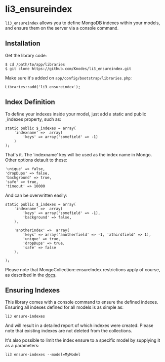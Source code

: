 # li3_ensureindex

`li3_ensureindex` allows you to define MongoDB indexes within your models, and ensure them on the server via a console command. 

## Installation

Get the library code:

    $ cd /path/to/app/libraries
    $ git clone https://github.com/Knodes/li3_ensureindex.git

Make sure it's added on `app/config/bootstrap/libraries.php`:

    
    Libraries::add('li3_ensureindex');
    

## Index Definition

To define your indexes inside your model, just add a static and public _indexes property, such as:

    
    static public $_indexes = array(
        'indexname' =>  array(
            'keys' => array('somefield' => -1)
        )
    );
    

That's it. The 'indexname' key will be used as the index name in Mongo.
Other options detault to these:

    'unique' => false,
    'dropDups' => false,
    'background' => true,
    'safe' => true,
    'timeout' => 10000

And can be overwritten easily:

    
    static public $_indexes = array(
        'indexname' =>  array(
            'keys' => array('somefield' => -1),
            'background' => false,
        ),

        'anotherindex' =>  array(
            'keys' => array('anotherfield' => -1, 'athirdfield' => 1),
            'unique' => true,
            'dropDups' => true,
            'safe' => false
        ),

    );
    

Please note that MongoCollection::ensureIndex restrictions apply of course, as described in the [docs](http://www.php.net/manual/en/mongocollection.ensureindex.php).   

## Ensuring Indexes

This library comes with a console command to ensure the defined indexes.
Ensuring all indexes defined for all models is as simple as:

    li3 ensure-indexes

And will result in a detailed report of which indexes were created.
Please note that existing indexes are not deleted from the collections.

It's also possible to limit the index ensure to a specific model by supplying it as a parameters:

    li3 ensure-indexes --model=MyModel





